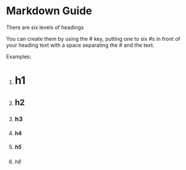 # Markdown Guide

There are six levels of headings

You can create them by using the # key, putting one to six #s in front of your heading text with a space separating the # and the text.

Examples:
1. # h1 
2. ## h2
3. ### h3
4. #### h4
5. ##### h5
6. ###### h6
